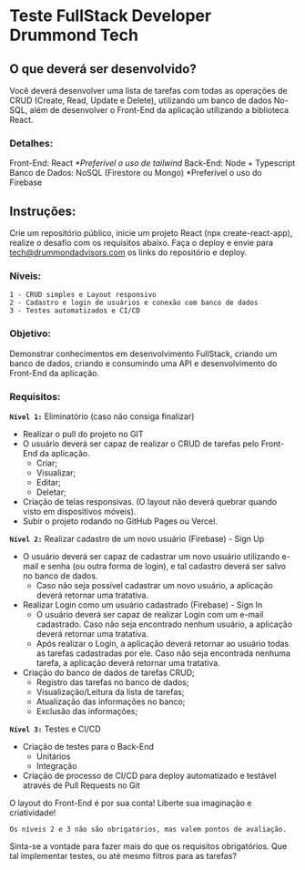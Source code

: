 # Teste FullStack Developer Drummond Tech

## O que deverá ser desenvolvido?

Você deverá desenvolver uma lista de tarefas com todas as operações de CRUD (Create, Read, Update e Delete), utilizando um banco de dados No-SQL, além de desenvolver o Front-End da aplicação utilizando a biblioteca React.
### Detalhes: 
Front-End: React _*Preferível o uso de tailwind_
Back-End: Node + Typescript
Banco de Dados: NoSQL (Firestore ou Mongo) *Preferível o uso do Firebase

## Instruções:

Crie um repositório público, inicie um projeto React (npx create-react-app), realize o desafio com os requisitos abaixo. Faça o deploy e envie para tech@drummondadvisors.com os links do repositório e deploy.

### Níveis:
`1 - CRUD simples e Layout responsivo` <br />
`2 - Cadastro e login de usuários e conexão com banco de dados` <br />
`3 - Testes automatizados e CI/CD`

### Objetivo:
Demonstrar conhecimentos em desenvolvimento FullStack, criando um banco de dados, criando e consumindo uma API e desenvolvimento do Front-End da aplicação.

### Requisitos:
**`Nível 1:`** Eliminatório (caso não consiga finalizar)

 - Realizar o pull do projeto no GIT
 - O usuário deverá ser capaz de realizar o CRUD de tarefas pelo Front-End da aplicação.
    - Criar;
    - Visualizar;
    - Editar;
    - Deletar;
- Criação de telas responsivas. (O layout não deverá quebrar quando visto em dispositivos móveis).
- Subir o projeto rodando no GitHub Pages ou Vercel.

**`Nível 2:`** Realizar cadastro de um novo usuário (Firebase) - Sign Up

- O usuário deverá ser capaz de cadastrar um novo usuário utilizando e-mail e senha (ou outra forma de login), e tal cadastro deverá ser salvo no banco de dados.
    - Caso não seja possível cadastrar um novo usuário, a aplicação deverá retornar uma tratativa.
- Realizar Login como um usuário cadastrado (Firebase) - Sign In
    - O usuário deverá ser capaz de realizar Login com um e-mail cadastrado. Caso não seja encontrado nenhum usuário, a aplicação deverá retornar uma tratativa.
    - Após realizar o Login, a aplicação deverá retornar ao usuário todas as tarefas cadastradas por ele. Caso não seja encontrada nenhuma tarefa, a aplicação deverá retornar uma tratativa.
- Criação do banco de dados de tarefas CRUD;
    - Registro das tarefas no banco de dados;
    - Visualização/Leitura da lista de tarefas;
    - Atualização das informações no banco;
    - Exclusão das informações;

**`Nível 3:`** Testes e CI/CD
- Criação de testes para o Back-End
    - Unitários
    - Integração
- Criação de processo de CI/CD para deploy automatizado e testável através de Pull Requests no Git

O layout do Front-End é por sua conta! Liberte sua imaginação e criatividade!

`Os níveis 2 e 3 não são obrigatórios, mas valem pontos de avaliação.`

Sinta-se a vontade para fazer mais do que os requisitos obrigatórios. Que tal implementar testes, ou até mesmo filtros para as tarefas?
